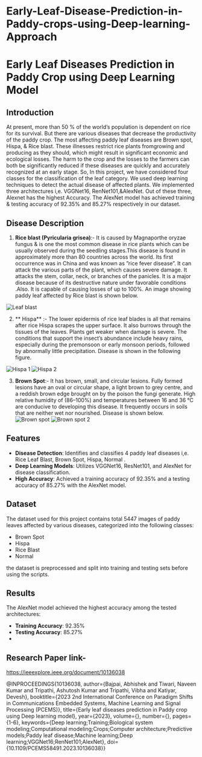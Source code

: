 # Early-Leaf-Disease-Prediction-in-Paddy-crops-using-Deep-learning-Approach
# Early Leaf Diseases Prediction in Paddy Crop using Deep Learning Model

## Introduction
At present, more than 50 % of the world’s population is dependent on rice for its survival. But there are various diseases that decrease the productivity of the paddy crop. The most affecting paddy leaf diseases are Brown spot, Hispa, & Rice blast. These illnesses restrict rice plants fromgrowing and producing as they should, which might result in significant economic and ecological losses. The harm to the crop and the losses to the farmers can both be significantly reduced if these diseases are quickly and accurately recognized at an early stage. So, In this project, we have considered four classes for the classification of the leaf category. We used deep learning techniques to detect the actual disease of affected plants. We implemented three architectures i,e. VGGNet16, RenNet101,&AlexNet. Out of these three, Alexnet has the highest Accuracy. The AlexNet model has achieved training & testing accuracy of 92.35% and 85.27% respectively in our dataset.


## Disease Description
1. **Rice blast (Pyricularia grisea)**:- It is caused by Magnaporthe oryzae fungus & is one the most common disease in rice plants which can be usually observed during the seedling stages.This disease is found in approximately more than 80 countries across the world. Its first occurrence was in China and was known as ”rice fever disease”. It can attack the various parts of the plant, which causes severe damage. It attacks the stem, collar, neck, or branches of the panicles. It is a major disease because of its destructive nature under favorable conditions .Also. It is capable of causing losses of up to 100%. An image showing paddy leaf affected by Rice blast is shown below.

![Leaf blast](https://github.com/user-attachments/assets/9a6af221-e7a7-4374-9520-e2006a875173)

2. ** Hispa** :- The lower epidermis of rice leaf blades is all that remains after rice Hispa scrapes the upper surface. It also burrows through the tissues of the leaves. Plants get weaker when damage is severe. The conditions that support the insect’s abundance include heavy rains, especially during the premonsoon or early monsoon periods, followed by abnormally little precipitation. Disease is shown in the following figure.


![Hispa 1](https://github.com/user-attachments/assets/adbd7c49-5693-4cfc-9f76-3260e4b22154) ![Hispa 2](https://github.com/user-attachments/assets/79ee3049-49b3-4dda-ac55-d0eb069338d7)


3. **Brown Spot**:- It has brown, small, and circular lesions. Fully formed lesions have an oval or circular shape, a light brown to grey centre, and a reddish brown edge brought on by the poison the fungi generate. High relative humidity of (86–100%) and temperatures between 16 and 36 °C are conducive to developing this disease. It frequently occurs in soils that are neither wet nor nourished. Disease is shown below.
   ![Brown spot](https://github.com/user-attachments/assets/43c0315b-7a02-469a-ba14-a9bf72115d8c) ![Brown spot 2](https://github.com/user-attachments/assets/771977fc-1a0f-44f9-be18-3eb08fcc2b55)

## Features
- **Disease Detection**: Identifies and classifies 4 paddy leaf diseases i,e. Rice Leaf Blast, Brown Spot, Hispa, Normal  .
- **Deep Learning Models**: Utilizes VGGNet16, ResNet101, and AlexNet for disease classification.
- **High Accuracy**: Achieved a training accuracy of 92.35% and a testing accuracy of 85.27% with the AlexNet model.



  




    



## Dataset
The dataset used for this project contains total 5447 images of paddy leaves affected by various diseases, categorized into the following classes:
- Brown Spot
- Hispa
- Rice Blast
- Normal

 the dataset is preprocessed and split into training and testing sets before using the scripts.

## Results
The AlexNet model achieved the highest accuracy among the tested architectures:
- **Training Accuracy**: 92.35%
- **Testing Accuracy**: 85.27%
- 


## Research Paper link-  
https://ieeexplore.ieee.org/document/10136038

@INPROCEEDINGS{10136038,
  author={Bajpai, Abhishek and Tiwari, Naveen Kumar and Tripathi, Ashutosh Kumar and Tripathi, Vibha and Katiyar, Devesh},
  booktitle={2023 2nd International Conference on Paradigm Shifts in Communications Embedded Systems, Machine Learning and Signal Processing (PCEMS)}, 
  title={Early leaf diseases prediction in Paddy crop using Deep learning model}, 
  year={2023},
  volume={},
  number={},
  pages={1-6},
  keywords={Deep learning;Training;Biological system modeling;Computational modeling;Crops;Computer architecture;Predictive models;Paddy leaf disease;Machine learning;Deep learning;VGGNet16;RenNet101;AlexNet},
  doi={10.1109/PCEMS58491.2023.10136038}}

